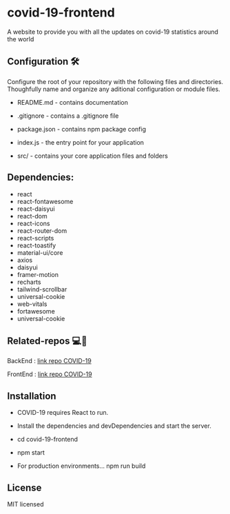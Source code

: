 # covid-19-frontend
 A website to provide you with all the updates on covid-19 statistics around the world 

 ## Configuration ​​​​🛠️​
Configure the root of your repository with the following files and directories. Thoughfully name and organize any aditional configuration or module files.

- README.md - contains documentation

- .gitignore - contains a .gitignore file

- package.json - contains npm package config

- index.js - the entry point for your application

- src/ - contains your core application files and folders

## Dependencies:
- react
- react-fontawesome
- react-daisyui
- react-dom
- react-icons
- react-router-dom
- react-scripts
- react-toastify
- material-ui/core
- axios
- daisyui
- framer-motion
- recharts
- tailwind-scrollbar
- universal-cookie
- web-vitals
- fortawesome
- universal-cookie

## Related-repos ​​​💻​📌​
BackEnd : [link repo COVID-19](https://github.com/engTasneemmaq/covid-19)

FrontEnd : [link repo COVID-19](https://github.com/engTasneemmaq/covid-19-frontend)


## Installation
- COVID-19 requires React to run.

- Install the dependencies and devDependencies and start the server.

- cd covid-19-frontend

- npm start

- For production environments... npm run build


## License
MIT licensed


